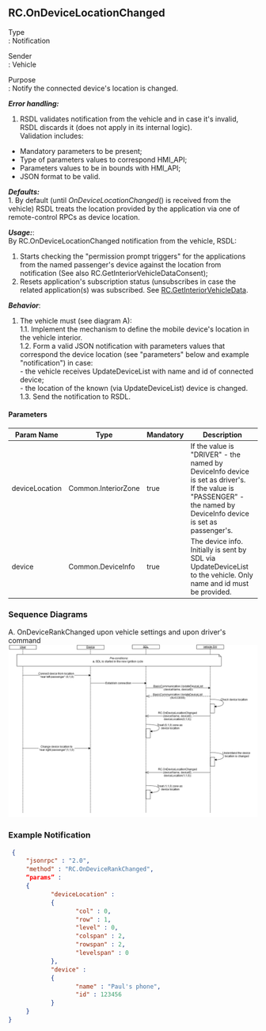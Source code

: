 ## RC.OnDeviceLocationChanged		
Type		
:	Notification		
	
Sender		
:	Vehicle		
		
Purpose		
:	Notify the connected device's location is changed.
		
_**Error handling:**_   		
1.	RSDL validates notification from the vehicle and in case it's invalid, RSDL discards it (does not apply in its internal logic).   
Validation includes:   
 - Mandatory parameters to be present;   
 - Type of parameters values to correspond HMI_API;   
 - Parameters values to be in bounds with HMI_API;   
 - JSON format to be valid.
		
		
_**Defaults:**_   		
		1.	By default (until _OnDeviceLocationChanged_() is received from the vehicle) RSDL treats the location provided by the application via one of remote-control RPCs as device location.   
		
_**Usage:**_:   		
By RC.OnDeviceLocationChanged notification from the vehicle, RSDL:   
1.	Starts checking the "permission prompt triggers" for the applications from the named passenger's device against the location from notification (See also RC.GetInteriorVehicleDataConsent);   
2.	Resets application's subscription status (unsubscribes in case the related application(s) was subscribed. See [RC.GetInteriorVehicleData](./RC/RC.GetInteriorVehicleData/index.md).   		
		
_**Behavior**_:   
1.	The vehicle must (see  diagram A):   
 1.1. Implement the mechanism to define the mobile device's location in the vehicle interior.   
 1.2. Form a valid JSON notification with parameters values that correspond the device location (see "parameters" below and  example "notification") in case:   
        - the vehicle receives UpdateDeviceList with name and id of connected device;   
        - the location of the known (via UpdateDeviceList) device is changed.   
 1.3. Send the notification to RSDL.   


#### Parameters		
		
|    Param Name        |    Type                   |    Mandatory    |    Description                                                                                                                                                            |
|----------------------|---------------------------|-----------------|---------------------------------------------------------------------------------------------------------------------------------------------------------------------------|
|    deviceLocation    |    Common.InteriorZone    |    true         |    If the value is "DRIVER" - the named by DeviceInfo device is set as driver's.<br>If the value is "PASSENGER" - the named by DeviceInfo device is set as passenger's.   |
|    device            |    Common.DeviceInfo      |    true         |    The   device info. Initially is sent by SDL via UpdateDeviceList to the vehicle. Only name and id must be provided.                                                    |
    
	
### Sequence Diagrams   		
		
A. OnDeviceRankChanged upon vehicle settings and upon driver's command   		
![OnDeviceLocationChanged](./assets/10.OnDeviceRankChanged.png)  		

### Example Notification		
		
```json		
 {
     "jsonrpc" : "2.0",
     "method" : "RC.OnDeviceRankChanged",
     “params” :
     {
            "deviceLocation" :
            {
                   "col" : 0,
                   "row" : 1,
                   "level" : 0,
                   "colspan" : 2,
                   "rowspan" : 2,
                   "levelspan" : 0   
            },
            "device" :
            {
                   "name" : "Paul's phone",
                   "id" : 123456
            }
     }
}
```		

